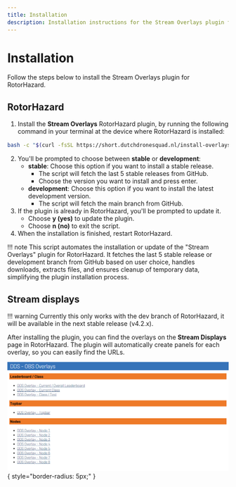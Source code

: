 ```yaml
---
title: Installation
description: Installation instructions for the Stream Overlays plugin for RotorHazard.
---
```


# Installation

Follow the steps below to install the Stream Overlays plugin for RotorHazard.

## RotorHazard

1. Install the **Stream Overlays** RotorHazard plugin, by running the following command in your terminal at the device where RotorHazard is installed:
``` bash
bash -c "$(curl -fsSL https://short.dutchdronesquad.nl/install-overlays-plugin)"
```

2. You'll be prompted to choose between **stable** or **development**:
    - **stable**: Choose this option if you want to install a stable release.
        - The script will fetch the last 5 stable releases from GitHub.
        - Choose the version you want to install and press enter.
    - **development**: Choose this option if you want to install the latest development version.
        - The script will fetch the main branch from GitHub.
5. If the plugin is already in RotorHazard, you'll be prompted to update it.
    - Choose **y (yes)** to update the plugin.
    - Choose **n (no)** to exit the script.
6. When the installation is finished, restart RotorHazard.

!!! note
    This script automates the installation or update of the "Stream Overlays" plugin for RotorHazard. It fetches the last 5 stable release or development branch from GitHub based on user choice, handles downloads, extracts files, and ensures cleanup of temporary data, simplifying the plugin installation process.

## Stream displays

!!! warning
    Currently this only works with the dev branch of RotorHazard, it will be available in the next stable release (v4.2.x).

After installing the plugin, you can find the overlays on the **Stream Displays** page in RotorHazard. The plugin will automatically create panels for each overlay, so you can easily find the URLs.

![alt stream displays](../assets/img/stream_overlays-page.png){ style="border-radius: 5px;" }
